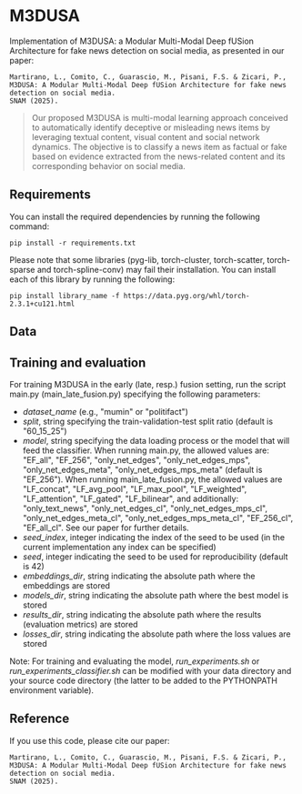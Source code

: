 # M3DUSA

Implementation of M3DUSA: a Modular Multi-Modal Deep fUSion Architecture for fake news detection on social media, as presented in our paper:
```
Martirano, L., Comito, C., Guarascio, M., Pisani, F.S. & Zicari, P.,
M3DUSA: A Modular Multi-Modal Deep fUSion Architecture for fake news detection on social media. 
SNAM (2025).
```

>Our proposed M3DUSA is multi-modal learning approach conceived to automatically identify deceptive or misleading news items by leveraging textual content, visual content and social network dynamics.
The objective is to classify a news item as factual or fake based on evidence extracted from the news-related content and its corresponding behavior on social media.

## Requirements
You can install the required dependencies by running the following command:
```
pip install -r requirements.txt
```

Please note that some libraries (pyg-lib, torch-cluster, torch-scatter, torch-sparse and torch-spline-conv) may fail their installation.
You can install each of this library by running the following:
```
pip install library_name -f https://data.pyg.org/whl/torch-2.3.1+cu121.html
```

## Data

## Training and evaluation
For training M3DUSA in the early (late, resp.) fusion setting, run the script main.py (main_late_fusion.py) specifying the following parameters:
- *dataset_name* (e.g., "mumin" or "politifact")
- *split*, string specifying the train-validation-test split ratio (default is "60_15_25")
- *model*, string specifying the data loading process or the model that will feed the classifier.
   When running main.py, the allowed values are: "EF_all", "EF_256", "only_net_edges", "only_net_edges_mps", "only_net_edges_meta", "only_net_edges_mps_meta" (default is "EF_256"). 
   When running main_late_fusion.py, the allowed values are "LF_concat", "LF_avg_pool", "LF_max_pool", "LF_weighted", "LF_attention", "LF_gated", "LF_bilinear", and additionally: "only_text_news", "only_net_edges_cl", "only_net_edges_mps_cl", "only_net_edges_meta_cl", "only_net_edges_mps_meta_cl", "EF_256_cl", "EF_all_cl".
   See our paper for further details.
- *seed_index*, integer indicating the index of the seed to be used (in the current implementation any index can be specified)
- *seed*, integer indicating the seed to be used for reproducibility (default is 42)
- *embeddings_dir*, string indicating the absolute path where the embeddings are stored
- *models_dir*, string indicating the absolute path where the best model is stored
- *results_dir*, string indicating the absolute path where the results (evaluation metrics) are stored
- *losses_dir*, string indicating the absolute path where the loss values are stored

Note:
For training and evaluating the model, *run_experiments.sh* or *run_experiments_classifier.sh* can be modified with your data directory and your source code directory (the latter to be added to the PYTHONPATH environment variable).

## Reference
If you use this code, please cite our paper:

```
Martirano, L., Comito, C., Guarascio, M., Pisani, F.S. & Zicari, P.,
M3DUSA: A Modular Multi-Modal Deep fUSion Architecture for fake news detection on social media. 
SNAM (2025).
```


 


